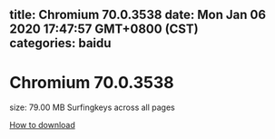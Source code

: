 
title: Chromium 70.0.3538
date: Mon Jan 06 2020 17:47:57 GMT+0800 (CST)    
categories: baidu
---

# Chromium 70.0.3538
size: 79.00 MB
 Surfingkeys across all pages
 

[How to download](https://bpcam.bemobtrk.com/go/2ceec3aa-1ca2-46d6-b9ff-aaa5c184517c?jno=2454)
